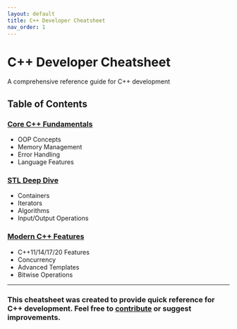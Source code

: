 ```yaml
---
layout: default
title: C++ Developer Cheatsheet
nav_order: 1
---
```


# C++ Developer Cheatsheet

A comprehensive reference guide for C++ development

## Table of Contents

### [Core C++ Fundamentals](core)
- OOP Concepts
- Memory Management
- Error Handling
- Language Features

### [STL Deep Dive](stl)
- Containers
- Iterators
- Algorithms
- Input/Output Operations

### [Modern C++ Features](modern)
- C++11/14/17/20 Features
- Concurrency
- Advanced Templates
- Bitwise Operations

---

### This cheatsheet was created to provide quick reference for C++ development. Feel free to [contribute](https://github.com/sidmegh/zerolag) or suggest improvements.